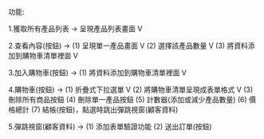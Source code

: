 功能:

1.獲取所有產品列表 -> 呈現產品列表畫面  V

2.查看內容(按鈕) ->  (1) 呈現單一產品畫面 V
                    (2) 選擇該產品數量  V
                    (3) 將資料添加到購物車清單裡面  V

3.加入購物車(按鈕) -> (1) 將資料添加到購物車清單裡面  V

4.購物車(按鈕) ->  (1) 折疊式下拉選單 V
                  (2) 將購物車清單呈現成表單格式  V
                  (3) 刪除所有商品按鈕
                  (4) 刪除單一產品按鈕
                  (5) 計數器(添加或減少產品數量)
                  (6) 價格總計
                  (7) 結帳(按鈕)，點選時跳出彈跳視窗(顧客資料)

5.彈跳視窗(顧客資料) ->  (1) 添加表單驗證功能
                        (2) 送出訂單(按鈕)